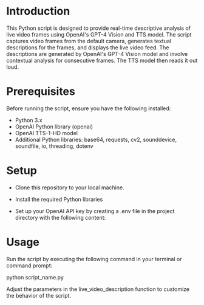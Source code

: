 # Introduction
This Python script is designed to provide real-time descriptive analysis of live video frames using OpenAI's GPT-4 Vision and TTS model. The script captures video frames from the default camera, generates textual descriptions for the frames, and displays the live video feed. The descriptions are generated by OpenAI's GPT-4 Vision model and involve contextual analysis for consecutive frames. The TTS model then reads it out loud.

# Prerequisites
Before running the script, ensure you have the following installed:

* Python 3.x
* OpenAI Python library (openai)
* OpenAI TTS-1-HD model
* Additional Python libraries: base64, requests, cv2, sounddevice, soundfile, io, threading, dotenv
# Setup
* Clone this repository to your local machine.

* Install the required Python libraries 
 
* Set up your OpenAI API key by creating a .env file in the project directory with the following content:

# Usage
Run the script by executing the following command in your terminal or command prompt:

python script_name.py

Adjust the parameters in the live_video_description function to customize the behavior of the script.